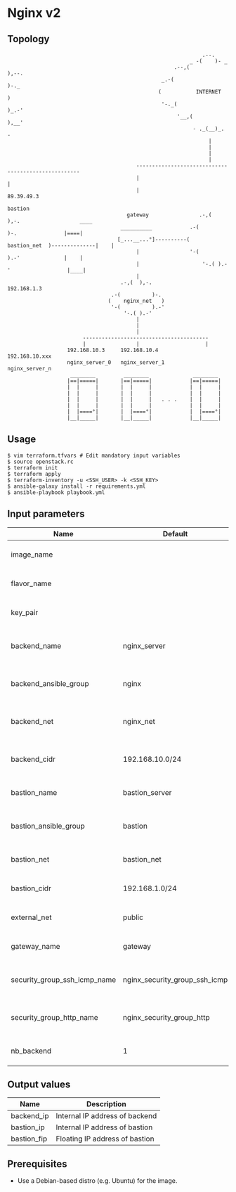 # Nginx v2

## Topology
```
                                                              .--.               
                                                          _ -(    )- _           
                                                     .--,(            ),--.      
                                                 _.-(                       )-._ 
                                                (           INTERNET            )
                                                 '-._(                     )_.-' 
                                                      '__,(            ),__'     
                                                           - ._(__)_. -          
                                                                |
                                                                |
                                                                |
                                                                |
                                         ----------------------------------------------------
                                         |                                                  |
                                         |                                               89.39.49.3
                                                                                         bastion
                                      gateway                .-,(  ),-.                   ____ 
                                    __________            .-(          )-.               |====|
                                   [_...__...°]----------(   bastion_net  )--------------|    |
                                         |                '-(          ).-'              |    |
                                         |                    '-.( ).-'                  |____|
                                         |
                                    .-,(  ),-.                                           192.168.1.3
                                 .-(          )-.  
                                (    nginx_net   ) 
                                 '-(          ).-' 
                                     '-.( ).-'     
                                         |
                                         |
                                         |
                        ----------------------------------------
                        |                |                     |
                   192.168.10.3     192.168.10.4          192.168.10.xxx
                   nginx_server_0   nginx_server_1        nginx_server_n
                    ________         ________              ________ 
                   |==|=====|       |==|=====|            |==|=====|
                   |  |     |       |  |     |            |  |     |
                   |  |     |       |  |     |            |  |     |
                   |  |     |       |  |     |   . . .    |  |     |
                   |  |     |       |  |     |            |  |     |
                   |  |====°|       |  |====°|            |  |====°|
                   |__|_____|       |__|_____|            |__|_____|
```

## Usage
```
$ vim terraform.tfvars # Edit mandatory input variables
$ source openstack.rc
$ terraform init
$ terraform apply
$ terraform-inventory -u <SSH_USER> -k <SSH_KEY>
$ ansible-galaxy install -r requirements.yml
$ ansible-playbook playbook.yml
```
## Input parameters
| Name                         | Default                       | Description                                  |
|------------------------------|-------------------------------|----------------------------------------------|
| image_name                   |                               | Image of the instance                        |
| flavor_name                  |                               | Flavor of the instance                       |
| key_pair                     |                               | Key pair name used for SSH                   |
| backend_name                 | nginx_server                  | Name of the backend instance                 |
| backend_ansible_group        | nginx                         | Ansible hostgroups name for backend          |
| backend_net                  | nginx_net                     | Name of the backend network                  |
| backend_cidr                 | 192.168.10.0/24               | CIDR for the backend network                 |
| bastion_name                 | bastion_server                | Name of the bastion instance                 |
| bastion_ansible_group        | bastion                       | Ansible hostgroups name for bastion          |
| bastion_net                  | bastion_net                   | Name of the bastion network                  |
| bastion_cidr                 | 192.168.1.0/24                | CIDR for the bastion network                 |
| external_net                 | public                        | Name of the external network                 |
| gateway_name                 | gateway                       | Name of the gateway                          |
| security_group_ssh_icmp_name | nginx_security_group_ssh_icmp | Name of the security group SSH + ICMP        |
| security_group_http_name     | nginx_security_group_http     | Name of the security group HTTP(s)           |
| nb_backend                   | 1                             | Number of backend to create                  |

## Output values
| Name                | Description                                  |
|---------------------|----------------------------------------------|
| backend_ip          | Internal IP address of backend               |
| bastion_ip          | Internal IP address of bastion               |
| bastion_fip         | Floating IP address of bastion               |

## Prerequisites
* Use a Debian-based distro (e.g. Ubuntu) for the image.
